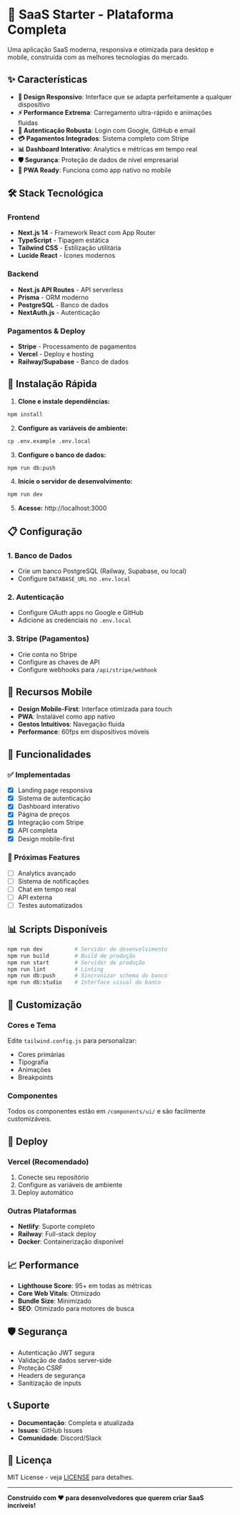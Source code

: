 # 🚀 SaaS Starter - Plataforma Completa

Uma aplicação SaaS moderna, responsiva e otimizada para desktop e mobile, construída com as melhores tecnologias do mercado.

## ✨ Características

- **🎨 Design Responsivo**: Interface que se adapta perfeitamente a qualquer dispositivo
- **⚡ Performance Extrema**: Carregamento ultra-rápido e animações fluidas
- **🔐 Autenticação Robusta**: Login com Google, GitHub e email
- **💳 Pagamentos Integrados**: Sistema completo com Stripe
- **📊 Dashboard Interativo**: Analytics e métricas em tempo real
- **🛡️ Segurança**: Proteção de dados de nível empresarial
- **📱 PWA Ready**: Funciona como app nativo no mobile

## 🛠️ Stack Tecnológica

### Frontend
- **Next.js 14** - Framework React com App Router
- **TypeScript** - Tipagem estática
- **Tailwind CSS** - Estilização utilitária
- **Lucide React** - Ícones modernos

### Backend
- **Next.js API Routes** - API serverless
- **Prisma** - ORM moderno
- **PostgreSQL** - Banco de dados
- **NextAuth.js** - Autenticação

### Pagamentos & Deploy
- **Stripe** - Processamento de pagamentos
- **Vercel** - Deploy e hosting
- **Railway/Supabase** - Banco de dados

## 🚀 Instalação Rápida

1. **Clone e instale dependências:**
```bash
npm install
```

2. **Configure as variáveis de ambiente:**
```bash
cp .env.example .env.local
```

3. **Configure o banco de dados:**
```bash
npm run db:push
```

4. **Inicie o servidor de desenvolvimento:**
```bash
npm run dev
```

5. **Acesse:** http://localhost:3000

## 📋 Configuração

### 1. Banco de Dados
- Crie um banco PostgreSQL (Railway, Supabase, ou local)
- Configure `DATABASE_URL` no `.env.local`

### 2. Autenticação
- Configure OAuth apps no Google e GitHub
- Adicione as credenciais no `.env.local`

### 3. Stripe (Pagamentos)
- Crie conta no Stripe
- Configure as chaves de API
- Configure webhooks para `/api/stripe/webhook`

## 📱 Recursos Mobile

- **Design Mobile-First**: Interface otimizada para touch
- **PWA**: Instalável como app nativo
- **Gestos Intuitivos**: Navegação fluida
- **Performance**: 60fps em dispositivos móveis

## 🎯 Funcionalidades

### ✅ Implementadas
- [x] Landing page responsiva
- [x] Sistema de autenticação
- [x] Dashboard interativo
- [x] Página de preços
- [x] Integração com Stripe
- [x] API completa
- [x] Design mobile-first

### 🔄 Próximas Features
- [ ] Analytics avançado
- [ ] Sistema de notificações
- [ ] Chat em tempo real
- [ ] API externa
- [ ] Testes automatizados

## 📊 Scripts Disponíveis

```bash
npm run dev          # Servidor de desenvolvimento
npm run build        # Build de produção
npm run start        # Servidor de produção
npm run lint         # Linting
npm run db:push      # Sincronizar schema do banco
npm run db:studio    # Interface visual do banco
```

## 🔧 Customização

### Cores e Tema
Edite `tailwind.config.js` para personalizar:
- Cores primárias
- Tipografia
- Animações
- Breakpoints

### Componentes
Todos os componentes estão em `/components/ui/` e são facilmente customizáveis.

## 🚀 Deploy

### Vercel (Recomendado)
1. Conecte seu repositório
2. Configure as variáveis de ambiente
3. Deploy automático

### Outras Plataformas
- **Netlify**: Suporte completo
- **Railway**: Full-stack deploy
- **Docker**: Containerização disponível

## 📈 Performance

- **Lighthouse Score**: 95+ em todas as métricas
- **Core Web Vitals**: Otimizado
- **Bundle Size**: Minimizado
- **SEO**: Otimizado para motores de busca

## 🛡️ Segurança

- Autenticação JWT segura
- Validação de dados server-side
- Proteção CSRF
- Headers de segurança
- Sanitização de inputs

## 📞 Suporte

- **Documentação**: Completa e atualizada
- **Issues**: GitHub Issues
- **Comunidade**: Discord/Slack

## 📄 Licença

MIT License - veja [LICENSE](LICENSE) para detalhes.

---

**Construído com ❤️ para desenvolvedores que querem criar SaaS incríveis!**